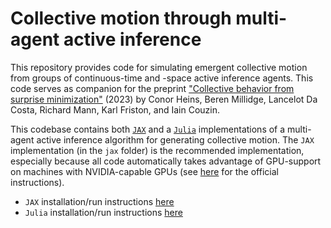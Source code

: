 # Collective motion through multi-agent active inference
This repository provides code for simulating emergent collective motion from groups of continuous-time and -space active inference agents. This code serves as companion for the preprint ["Collective behavior from surprise minimization"](https://arxiv.org/abs/2307.14804) (2023) by Conor Heins, Beren Millidge, Lancelot Da Costa, Richard Mann, Karl Friston, and Iain Couzin.

This codebase contains both [`JAX`](https://github.com/google/jax) and a [`Julia`](https://julialang.org/) implementations of a multi-agent active inference algorithm for generating collective motion. The `JAX` implementation (in the `jax` folder) is the recommended implementation, especially because all code automatically takes advantage of GPU-support on machines with NVIDIA-capable GPUs (see [here](https://github.com/google/jax#pip-installation-gpu-cuda-installed-via-pip-easier) for the official instructions). 

- `JAX` installation/run instructions [here](https://github.com/conorheins/collective_motion_actinf/blob/main/jax/README_JAX.md)
- `Julia` installation/run instructions [here](https://github.com/conorheins/collective_motion_actinf/blob/main/julia/README_Julia.md)

